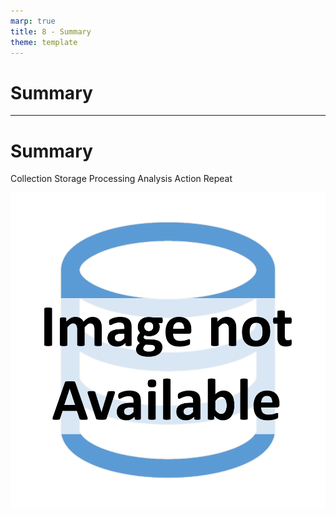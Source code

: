 ```yaml
---
marp: true
title: 8 - Summary
theme: template
---
```


<!-- _class: title-only -->

# Summary

---

<!-- _class: title-two-content-left-center -->

# Summary

Collection
Storage
Processing
Analysis
Action
Repeat

![image An icon containing three arrows in a circle chasing each other (like the recycle symbol), in a minimalist style](images/placeholder.png)


